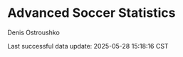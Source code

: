 # Advanced Soccer Statistics
Denis Ostroushko

<!-- gfm -->

Last successful data update: 2025-05-28 15:18:16 CST
